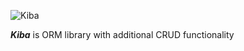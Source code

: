 ![Kiba](https://i.postimg.cc/PfV4cdKj/kiba-logo.png)      

***Kiba*** is ORM library with additional CRUD functionality
